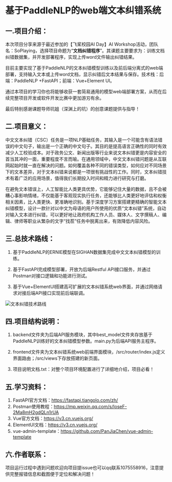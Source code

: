 # 基于PaddleNLP的web端文本纠错系统

## 一.项目介绍：

  本次项目分享来源于最近参加的【飞桨校园AI Day】AI Workshop活动，团队名：SoPlaying，选择项目命题为“**文档纠错程序**”。其课题主要要求为：训练文档纠错数据集，并开发部署程序，实现上传word文件输出纠错结果。

  目前主要实现了基于PaddleNLP的文本纠错模型训练以及前后端分离式的web端部署，支持输入文本或上传word文档，显示纠错后文本结果与保存。技术栈：后端：PaddleNLP +FastAPI；前端：Vue+Element UI。

  通过本项目的学习你也将能够收获一套简易通用的模型web端部署方案，从而在后续完整项目开发或软件开发比赛中更加游刃有余。
  
  最后特别感谢课题导师坑姐（深渊上的坑）的创意课题提供与指导！

## 二.项目意义：

  中文文本纠错（CSC）任务是一项NLP基础任务，其输入是一个可能含有语法错误的中文句子，输出是一个正确的中文句子。其目的是提高语言正确性的同时有效减少人工校验成本。对于政务公文、新闻出版等行业来说文本纠错更是内容安全的首当其冲的一面，重要程度不言而喻。在通用领域中，中文文本纠错问题是从互联网起始时就一直在解决的问题。如何覆盖各种不同的错误类型，如何应对不同场景下的文本差异，对于文本纠错来说都是一项很有挑战性的工作。同时，文本纠错技术有着广泛的应用场景，值得我们长期投入时间和精力进行研究与打磨。

  在避免文本错误上，人工智能比人类更具优势，它能够记住大量的数据，且不会被糟心事影响情绪，不仅能基于客观现实执行任务，还能够比人类更好地评估和权衡相关因素，比人类更快、更准确地识别。基于深度学习方案搭建更精确的智能文本纠错模型，设计一款针对以中文为母语的用户所使用的优质“文本纠错”系统，自动对输入文本进行纠错，可以更好地让政府机构工作人员、媒体人、文字撰稿人、编辑、律师等职业从繁杂的文字“找茬”任务中脱离出来，有效降低内容风险。

## 三.总技术路线：

  1. 基于PaddleNLP的ERNIE模型在SIGHAN数据集完成中文文本纠错模型的训练。

  2. 基于FastAPI完成模型部署，开放为后端Restful API接口服务，并通过Postman对接口逻辑和功能进行测试。

  3. 基于Vue+ElementUI搭建高可扩展的文本纠错系统web界面，并通过网络请求对接后端API接口实现前后端联调。

![文本纠错技术路线](https://gitee.com/hchhtc123/picture/raw/master/typora/%E6%96%87%E6%9C%AC%E7%BA%A0%E9%94%99%E6%8A%80%E6%9C%AF%E8%B7%AF%E7%BA%BF.png)

## 四.项目结构说明：

  1. backend文件夹为后端API服务模块，其中best_model文件夹存放基于PaddleNLP训练好的文本纠错模型参数。main.py为后端API服务主程序。

  2. frontend文件夹为文本纠错系统web前端界面模块，/src/router/index.js定义界面路由；/src/views下存放搭建的新页面。

  3. 项目说明文档.txt：对整个项目环境配置进行了详细地介绍，项目必看！

## 五.学习资料：

  1. FastAPI官方文档：https://fastapi.tiangolo.com/zh/
  2. Postman使用教程：https://mp.weixin.qq.com/s/IoseF-2Ma8mH2gdQLn1rUA
  3. Vue官方文档：https://v3.cn.vuejs.org/
  4. ElementUI文档：https://v3.cn.vuejs.org/
  5. vue-admin-template：https://github.com/PanJiaChen/vue-admin-template

## 六.作者联系：

   项目运行过程中遇到问题欢迎向项目提issue也可以qq联系1075558916，注意提供完整报错信息和截图便于定位和解决问题！
